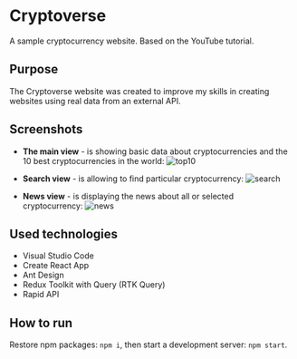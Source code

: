 # Cryptoverse

A sample cryptocurrency website. Based on the YouTube tutorial.

## Purpose

The Cryptoverse website was created to improve my skills in creating websites using real data from an external API.

## Screenshots

- **The main view** - is showing basic data about cryptocurrencies and the 10 best cryptocurrencies in the world:
![top10](https://user-images.githubusercontent.com/27026036/207695371-dca9fddb-09dd-40cf-be2d-9ce1a255caf2.png)

- **Search view** - is allowing to find particular cryptocurrency:
![search](https://user-images.githubusercontent.com/27026036/207695444-f956cd5a-ab99-49a1-9cf1-a093b5039f70.png)

- **News view** - is displaying the news about all or selected cryptocurrency:
![news](https://user-images.githubusercontent.com/27026036/207695535-ca0b7a84-143c-4318-9f5c-0e404d3e18cd.png)

## Used technologies

- Visual Studio Code
- Create React App
- Ant Design
- Redux Toolkit with Query (RTK Query)
- Rapid API

## How to run

Restore npm packages: `npm i`, then start a development server: `npm start`.
